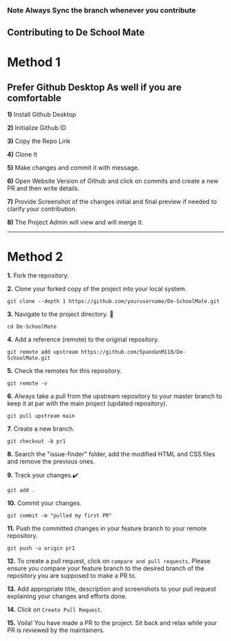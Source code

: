 ### Note Always Sync the branch whenever you contribute





## Contributing to De School Mate

# Method 1


## Prefer Github Desktop As well if you are comfortable

**1)** Install Github Desktop

**2)** Initialize Github ID

**3)** Copy the Repo Link

**4)** Clone It

**5)** Make changes and commit it with message.

**6)** Open Website Version of Github and click on commits and create a new PR and then write details.

**7)** Provide Screenshot of the changes initial and final preview if needed to clarify your contribution.

**8)** The Project Admin will view and will merge it.

-----------------------------------------------------------------------------------------------------------------------------------------------------

# Method 2

**1.** Fork the repository.

**2.** Clone your forked copy of the project into your local system.

```
git clone --depth 1 https://github.com/yourusername/De-SchoolMate.git
```

**3.** Navigate to the project directory. 📁

```
cd De-SchoolMate
```

**4.** Add a reference (remote) to the original repository.

```
git remote add upstream https://github.com/SpandanM110/De-SchoolMate.git
```

**5.** Check the remotes for this repository.

```
git remote -v
```

**6.** Always take a pull from the upstream repository to your master branch to keep it at par with the main project (updated repository).

```
git pull upstream main
```

**7.** Create a new branch.

```
git checkout -b pr1
```

**8.** Search the "issue-finder" folder, add the modified HTML and CSS files and remove the previous ones.

**9.** Track your changes.✔️

```
git add .
```

**10.** Commit your changes.

```
git commit -m "pulled my first PR"
```

**11.** Push the committed changes in your feature branch to your remote repository.

```
git push -u origin pr1
```

**12.** To create a pull request, click on `compare and pull requests`. Please ensure you compare your feature branch to the desired branch of the repository you are supposed to make a PR to.

**13.** Add appropriate title, description and screenshots to your pull request explaining your changes and efforts done.

**14.** Click on `Create Pull Request`.

**15.** Voila! You have made a PR to the project. Sit back and relax while your PR is reviewed by the maintainers.
